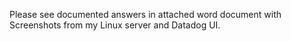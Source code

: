 Please see documented answers in attached word document with Screenshots from my Linux server and Datadog UI.
